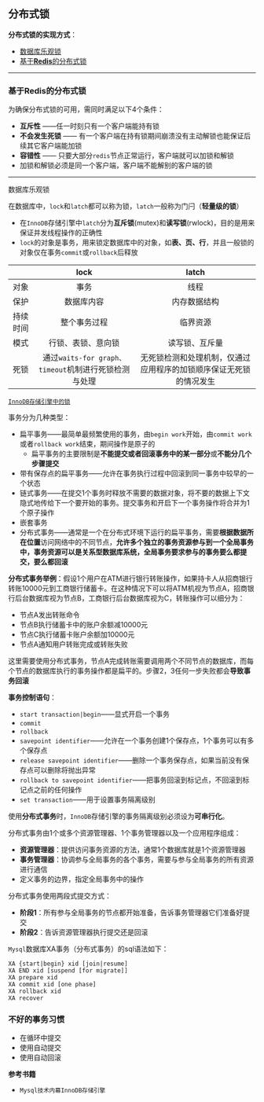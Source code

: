 ## 分布式锁

**分布式锁的实现方式**：

+ <a href="#dbLock">数据库乐观锁</a>
+ <a href="#redisLock">基于**Redis**的分布式锁</a>


----

### <a name="redisLock">基于**Redis**的分布式锁</a>

为确保分布式锁的可用，需同时满足以下4个条件：

+ **互斥性** ——任一时刻只有一个客户端能持有锁
+ **不会发生死锁** —— 有一个客户端在持有锁期间崩溃没有主动解锁也能保证后续其它客户端能加锁
+ **容错性** —— 只要大部分`redis`节点正常运行，客户端就可以加锁和解锁
+ 加锁和解锁必须是同一个客户端，客户端不能解别的客户端的锁






----

<a name="dbLock">数据库乐观锁</a>

在数据库中，`lock`和`latch`都可以称为锁，`latch`一般称为门闩（**轻量级的锁**）

+ 在`InnoDB`存储引擎中`latch`分为**互斥锁**(mutex)和**读写锁**(rwlock)，目的是用来保证并发线程操作的正确性
+ `lock`的对象是事务，用来锁定数据库中的对象，如**表、页、行**，并且一般锁的对象仅在事务`commit`或`rollback`后释放





|      |                  lock                  |               latch               |
| :--: | :------------------------------------: | :-------------------------------: |
|  对象  |                   事务                   |                线程                 |
|  保护  |                 数据库内容                  |              内存数据结构               |
| 持续时间 |                 整个事务过程                 |               临界资源                |
|  模式  |               行锁、表锁、意向锁                |              读写锁、互斥量              |
|  死锁  | 通过`waits-for graph、timeout`机制进行死锁检测与处理 | 无死锁检测和处理机制，仅通过应用程序的加锁顺序保证无死锁的情况发生 |



<a href="https://github.com/HurricanGod/Home/blob/master/mysql/InnoDB%E5%AD%98%E5%82%A8%E5%BC%95%E6%93%8E.md#InnodbLock">`InnoDB存储引擎中的锁`</a>



事务分为几种类型：

+ 扁平事务——最简单最频繁使用的事务，由`begin work`开始，由`commit work`或者`rollback work`结束，期间操作是原子的
  + 扁平事务的主要限制是**不能提交或者回滚事务中的某一部分**或**不能分几个步骤提交**
+ 带有保存点的扁平事务——允许在事务执行过程中回滚到同一事务中较早的一个状态
+ 链式事务——在提交1个事务时释放不需要的数据对象，将不要的数据上下文隐式地传给下一个要开始的事务。提交事务和开启下一个事务操作将合并为1个原子操作
+ 嵌套事务
+ 分布式事务——通常是一个在分布式环境下运行的扁平事务，需要**根据数据所在位置**访问网络中的不同节点，**允许多个独立的事务资源参与到一个全局事务中，事务资源可以是关系型数据库系统，全局事务要求参与的事务要么都提交，要么都回滚**



**分布式事务举例**：假设1个用户在ATM进行银行转账操作，如果持卡人从招商银行转账10000元到工商银行储蓄卡。在这种情况下可以将ATM机视为节点A，招商银行后台数据库视为节点B，工商银行后台数据库视为C，转账操作可以细分为：

+ 节点A发出转账命令
+ 节点B执行储蓄卡中的账户余额减10000元
+ 节点C执行储蓄卡账户余额加10000元
+ 节点A通知用户转账完成或转账失败

这里需要使用分布式事务，节点A完成转账需要调用两个不同节点的数据库，而每个节点的数据库执行的事务操作都是扁平的。步骤2，3任何一步失败都会**导致事务回滚**



**事务控制语句**：

+ `start transaction|begin`——显式开启一个事务
+ `commit`
+ `rollback`
+ `savepoint identifier`——允许在一个事务创建1个保存点，1个事务可以有多个保存点
+ `release savepoint identifier`——删除一个事务保存点，如果当前没有保存点可以删除将抛出异常
+ `rollback to savepoint identifier`——把事务回滚到标记点，不回滚到标记点之前的任何操作
+ `set transaction`——用于设置事务隔离级别





使用**分布式事务**时，`InnoDB`存储引擎的事务隔离级别必须设为**可串行化**。

分布式事务由1个或多个资源管理器、1个事务管理器以及一个应用程序组成：

+ **资源管理器**：提供访问事务资源的方法，通常1个数据库就是1个资源管理器
+ **事务管理器**：协调参与全局事务的各个事务，需要与参与全局事务的所有资源进行通信
+ 定义事务的边界，指定全局事务中的操作





分布式事务使用两段式提交方式：

+ **阶段1**：所有参与全局事务的节点都开始准备，告诉事务管理器它们准备好提交
+ **阶段2**：告诉资源管理器执行提交还是回滚





`Mysql`数据库XA事务（分布式事务）的sql语法如下：

```mysql
XA {start|begin} xid [join|resume]
XA END xid [suspend [for migrate]]
XA prepare xid
XA commit xid [one phase]
XA rollback xid
XA recover
```





### 不好的事务习惯

+ 在循环中提交
+ 使用自动提交
+ 使用自动回滚







**参考书籍**

+ `Mysql技术内幕InnoDB存储引擎`